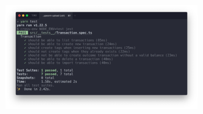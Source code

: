 ![yarn test --verbose](https://raw.githubusercontent.com/vitormil/gostack-typeorm-upload/master/tests.png)

